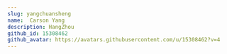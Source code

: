 ```yaml
---
slug: yangchuansheng
name:  Carson Yang
description: HangZhou
github_id: 15308462
github_avatar: https://avatars.githubusercontent.com/u/15308462?v=4
---
```


